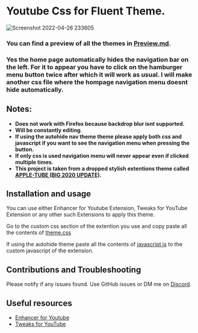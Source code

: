 # Youtube Css for Fluent Theme.
![Screenshot 2022-04-26 233605](https://user-images.githubusercontent.com/47000780/165520317-81dc8857-8d7e-4ed5-a49d-1ca20917aea4.png)

### **You can find a preview of all the themes in [Preview.md](./Preview.md).**

### **Yes the home page automatically hides the navigation bar on the left. For it to appear you have to click on the hamburger menu button twice after which it will work as usual. I will make another css file where the hompage navigation menu doesnt hide automatically.**

## Notes:

*   **Does not work with Firefox because backdrop blur isnt supported.**
*   **Will be constantly editing**.
*   **If using the autohide nav theme theme please apply both css and javascript if you want to see the navigation menu when pressing the button.**
*   **If only css is used navigation menu will never appear even if clicked multiple times.**
*   **This project is taken from a dropped stylish extentions theme called [APPLE-TUBE (BIG 2020 UPDATE)](https://userstyles.org/styles/175984/apple-tube-big-2020-update).**

## Installation and usage
You can use either Enhancer for Youtube Extension, Tweaks for YouTube Extension or any other such Extensions to apply this theme.

Go to the custom css section of the extention you use and copy paste all the contents of [theme.css](./theme.css)

If using the autohide theme paste all the contents of [javascript.js](./reveal-nav-bar-javascript.js) to the custom javascript of the extension.

## Contributions and Troubleshooting

Please notify if any issues found. Use GitHub issues or DM me on [Discord](https://discordapp.com/users/729243788685475911).

## Useful resources

*   [Enhancer for Youtube](https://chrome.google.com/webstore/detail/enhancer-for-youtube/ponfpcnoihfmfllpaingbgckeeldkhle)
*   [Tweaks for YouTube](https://chrome.google.com/webstore/detail/tweaks-for-youtube/ogkoifddpkoabehfemkolflcjhklmkge)
